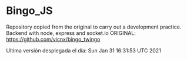 # Bingo_JS
Repository copied from the original to carry out a development practice.
Backend with node, express and socket.io
ORIGINAL:
https://github.com/vicnx/bingo_twingo

Ultima versión desplegada el día: Sun Jan 31 16:31:53 UTC 2021
